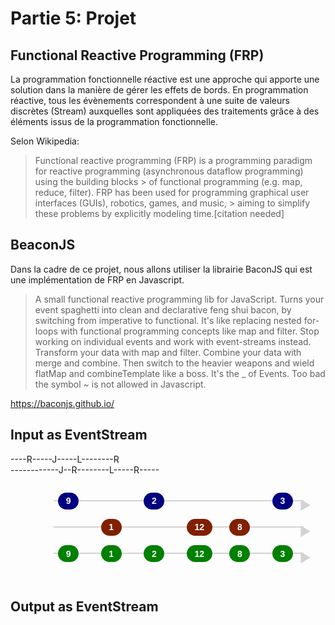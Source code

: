 # Partie 5: Projet

## Functional Reactive Programming (FRP)
La programmation fonctionnelle réactive est une approche qui apporte une solution dans la manière de gérer les effets de bords.
En programmation réactive, tous les évènements correspondent à une suite de valeurs discrètes (Stream) auxquelles sont appliquées des traitements grâce à des éléments issus de la programmation fonctionnelle.

Selon Wikipedia:
> Functional reactive programming (FRP) is a programming paradigm for reactive programming (asynchronous dataflow programming) using the building blocks > of functional programming (e.g. map, reduce, filter). FRP has been used for programming graphical user interfaces (GUIs), robotics, games, and music, > aiming to simplify these problems by explicitly modeling time.[citation needed]

## BeaconJS

Dans la cadre de ce projet, nous allons utiliser la librairie BaconJS qui est une implémentation de FRP en Javascript.

> A small functional reactive programming lib for JavaScript. Turns your event spaghetti into clean and declarative feng shui bacon, by switching from imperative to functional. It's like replacing nested for-loops with functional programming concepts like map and filter. Stop working on individual events and work with event-streams instead. Transform your data with map and filter. Combine your data with merge and combine. Then switch to the heavier weapons and wield flatMap and combineTemplate like a boss. It's the _ of Events. Too bad the symbol ~ is not allowed in Javascript. 

https://baconjs.github.io/

## Input as EventStream

----R-----J-----L--------R  
------------J--R--------L-----R----- 

<style>
    .bacon-marble {
  padding: 1em;
  padding-bottom: 2em;
  padding-top: 0;
  width: 80%;
  margin-left: auto;
  margin-right: auto;
}
.bacon-input, .bacon-output {
  position: relative;
  padding: 0.5em;
  margin: 0.8em;
}
.bacon-output:before, .bacon-input:before {
  content: ' ';
  height: 2px;
  position: absolute;
  top: 85%;
  width: calc(100% + 20px);
  background-color: lightgray;
  z-index: 5;
}
.bacon-output:after, .bacon-input:after {
    content: '\25B6';
    color: lightgray;
    width: 20px;
    font-size: 20px;
    height: 20px;
    position: absolute;
    right: -40px;
    top: 22px;
}
.bacon-input span {
 z-index: 10;
}
.bacon-output span, .bacon-input span {
 font-weight: bold;
 background-color: #000080;
 color: white;
 font-family: "nexa bold", sans-serif;
 padding: 0.4em 0.9em;
 border-radius: 2em;
 margin: 0.5em;
}
.bacon-output span {
 background-color: #008000;
 z-index: 10;
}
.bacon-input:nth-child(2) span {
 background-color: #802000;
}
.bacon-label {
 color: #222;
 text-align: center;
 margin-bottom: 1em;
}
.bacon-label code {
 color: #222;
}
.bacon-output label, .bacon-input label {
  position: absolute;
  width: 4.5em;
  text-align: right;
  left: -5em;
  top: 60%;
}
</style>


<div class="bacon-marble" x-time-min="200" x-time-max="1200">
  <div class="bacon-input" x-bacon-input="Bacon.sequentially(200, [9,0,2,0,0,3]).filter(function(x) { return x })"> <div style="display: inline">&nbsp;</div><span style="position: absolute; left: 2%;" x-time="200">9</span><span style="position: absolute; left: 38%;" x-time="600">2</span><span style="position: absolute; left: 92%;" x-time="1200">3</span></div>
  <div class="bacon-input" x-bacon-input="Bacon.sequentially(200, [0,1,0,12,8,0]).filter(function(x) { return x })"> <div style="display: inline">&nbsp;</div><span style="position: absolute; left: 20%;" x-time="400">1</span><span style="position: absolute; left: 56%;" x-time="800">12</span><span style="position: absolute; left: 74%;" x-time="1000">8</span></div>
  <div class="bacon-output" x-bacon-output="function(a,b) { return a.merge(b) }"><div style="display: inline">&nbsp;</div><span style="position: absolute; left: 2%;" x-time="200">9</span><span style="position: absolute; left: 20%;" x-time="400">1</span><span style="position: absolute; left: 38%;" x-time="600">2</span><span style="position: absolute; left: 56%;" x-time="800">12</span><span style="position: absolute; left: 74%;" x-time="1000">8</span><span style="position: absolute; left: 92%;" x-time="1200">3</span></div>
</div>



## Output as EventStream